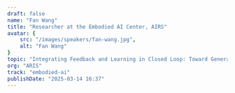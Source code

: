 ```yaml
---
draft: false
name: "Fan Wang"
title: "Researcher at the Embodied AI Center, AIRS"
avatar: {
    src: "/images/speakers/fan-wang.jpg",
    alt: "Fan Wang"
}
topic: "Integrating Feedback and Learning in Closed Loop: Toward General-Purpose Embodied AI Systems"
org: "ARIS"
track: "embodied-ai"
publishDate: "2025-03-14 16:37"
---
```

